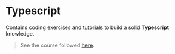 # Typescript

Contains coding exercises and tutorials to build a solid **Typescript** knowledge.
> See the course followed [here](https://www.typescript-training.com).
